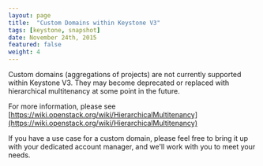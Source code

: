 ```yaml
---
layout: page
title:  "Custom Domains within Keystone V3"
tags: [keystone, snapshot]
date: November 24th, 2015
featured: false
weight: 4
---
```


Custom domains (aggregations of projects) are not currently supported within Keystone V3. They may become deprecated or replaced with hierarchical multitenancy at some point in the future.  

For more information, please see [https://wiki.openstack.org/wiki/HierarchicalMultitenancy](https://wiki.openstack.org/wiki/HierarchicalMultitenancy)

If you have a use case for a custom domain, please feel free to bring it up with your dedicated account manager, and we'll work with you to meet your needs.
